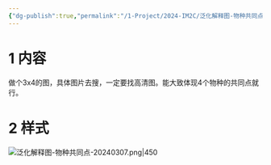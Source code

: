 ```yaml
---
{"dg-publish":true,"permalink":"/1-Project/2024-IM2C/泛化解释图-物种共同点/"}
---
```


# 1 内容
做个3x4的图，具体图片去搜，一定要找高清图。能大致体现4个物种的共同点就行。
# 2 样式
![泛化解释图-物种共同点-20240307.png|450](/img/user/5-Attachment/Image/%E6%B3%9B%E5%8C%96%E8%A7%A3%E9%87%8A%E5%9B%BE-%E7%89%A9%E7%A7%8D%E5%85%B1%E5%90%8C%E7%82%B9-20240307.png)